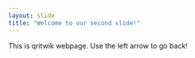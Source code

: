 ```yaml
---
layout: slide
title: "Welcome to our second slide!"
---
```

This is qritwik webpage.
Use the left arrow to go back!

